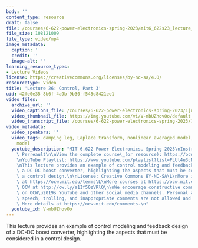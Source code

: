 ```yaml
---
body: ''
content_type: resource
draft: false
file: /courses/6-622-power-electronics-spring-2023/mit6_622s23_lecture_26_360p_16_9.mp4
file_size: 108121009
file_type: video/mp4
image_metadata:
  caption: ''
  credit: ''
  image-alt: ''
learning_resource_types:
- Lecture Videos
license: https://creativecommons.org/licenses/by-nc-sa/4.0/
resourcetype: Video
title: 'Lecture 26: Control, Part 3'
uid: 42fe0e35-8b6f-4a9b-9b30-f545d8421ee1
video_files:
  archive_url: ''
  video_captions_file: /courses/6-622-power-electronics-spring-2023/1jnDIb0W9RPiPdDxdsPIKPrIote-gdS1U_transcript.webvtt
  video_thumbnail_file: https://img.youtube.com/vi/V-mbUZhovOo/default.jpg
  video_transcript_file: /courses/6-622-power-electronics-spring-2023/1jnDIb0W9RPiPdDxdsPIKPrIote-gdS1U_transcript.pdf
video_metadata:
  video_speakers: ''
  video_tags: damping leg, Laplace transform, nonlinear averaged model, LTI linearized
    model
  youtube_description: "MIT 6.622 Power Electronics, Spring 2023\nInstructor: David\
    \ Perreault\n\nView the complete course\_(or resource): https://ocw.mit.edu/courses/6-622-power-electronics-spring-2023/\L\
    \nYouTube Playlist: https://www.youtube.com/playlist?list=PLUl4u3cNGP62UTc77mJoubhDELSC8lfR0\n\
    \nThis lecture provides an example of control modeling and feedback design of\
    \ a DC-DC boost converter, highlighting the aspects that must be considered in\
    \ a control design.\n\nLicense: Creative Commons BY-NC-SA\L\nMore information\
    \ at https://ocw.mit.edu/terms\L\nMore courses at https://ocw.mit.edu\n\nSupport\
    \ OCW at http://ow.ly/a1If50zVRlQ\n\nWe encourage constructive comments and discussion\
    \ on OCW\u2019s YouTube and other social media channels. Personal attacks, hate\
    \ speech, trolling, and inappropriate comments are not allowed and may be removed.\
    \ More details at https://ocw.mit.edu/comments.\n"
  youtube_id: V-mbUZhovOo
---
```

This lecture provides an example of control modeling and feedback design of a DC-DC boost converter, highlighting the aspects that must be considered in a control design.